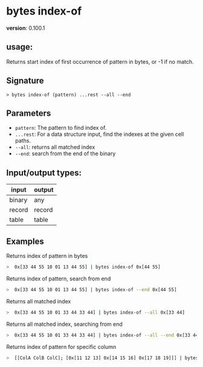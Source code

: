 # bytes index-of

**version**: 0.100.1

## **usage**:

Returns start index of first occurrence of pattern in bytes, or -1 if no match.

## Signature

`> bytes index-of (pattern) ...rest --all --end`

## Parameters

- `pattern`: The pattern to find index of.
- `...rest`: For a data structure input, find the indexes at the given cell paths.
- `--all`: returns all matched index
- `--end`: search from the end of the binary

## Input/output types:

| input  | output |
| ------ | ------ |
| binary | any    |
| record | record |
| table  | table  |

## Examples

Returns index of pattern in bytes

```bash
>  0x[33 44 55 10 01 13 44 55] | bytes index-of 0x[44 55]
```

Returns index of pattern, search from end

```bash
>  0x[33 44 55 10 01 13 44 55] | bytes index-of --end 0x[44 55]
```

Returns all matched index

```bash
>  0x[33 44 55 10 01 33 44 33 44] | bytes index-of --all 0x[33 44]
```

Returns all matched index, searching from end

```bash
>  0x[33 44 55 10 01 33 44 33 44] | bytes index-of --all --end 0x[33 44]
```

Returns index of pattern for specific column

```bash
>  [[ColA ColB ColC]; [0x[11 12 13] 0x[14 15 16] 0x[17 18 19]]] | bytes index-of 0x[11] ColA ColC
```
